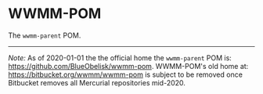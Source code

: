 # WWMM-POM

The `wwmm-parent` POM.

---

*Note:*
As of 2020-01-01 the the official home the `wwmm-parent` POM is:
<https://github.com/BlueObelisk/wwmm-pom>.
WWMM-POM's old home at: <https://bitbucket.org/wwmm/wwmm-pom> is subject to be
removed once Bitbucket removes all Mercurial repositories mid-2020.
